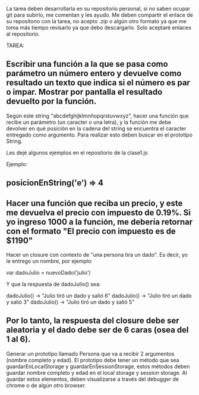 La tarea deben desarrollarla en su repositorio personal, si no saben ocupar git para subirlo, me comentan y les ayudo. Me deben compartir el enlace de su repositorio con la tarea, no acepto .zip o algún otro formato ya que me toma más tiempo revisarlo ya que debo descargarlo. Solo aceptaré enlaces al repositorio.

TAREA:

Escribir una función a la que se pasa como parámetro un número entero y devuelve como resultado un texto que indica si el número es par o impar. Mostrar por pantalla el resultado devuelto por la función.
------------------------------------------------------------------------------
Según este string "abcdefghijklmnñopqrstuvwxyz", hacer una función que recibe un parámetro (un caracter o una letra), y la función me debe devolver en qué posición en la cadena del string se encuentra el caracter entregado como argumento. Para realizar esto deben buscar en el prototipo String.

Les dejé algunos ejemplos en el repositorio de la clase1.js

Ejemplo:

posicionEnString('e') 
=> 4
------------------------------------------------------------------------------
Hacer una función que reciba un precio, y este me devuelva el precio con impuesto de 0.19%. Si yo ingreso 1000 a la función, me debería retornar con el formato "El precio con impuesto es de $1190"
------------------------------------------------------------------------------
Hacer un closure con contexto de "una persona tira un dado". Es decir, yo le entrego un nombre, por ejemplo:

var dadoJulio = nuevoDado('julio')

Y que la respuesta de dadoJulio() sea:

dadoJulio() -> "Julio tiró un dado y salió 6" dadoJulio() -> "Julio tiró un dado y salió 3" dadoJulio() -> "Julio tiró un dado y salió 5"

Por lo tanto, la respuesta del closure debe ser aleatoria y el dado debe ser de 6 caras (osea del 1 al 6).
------------------------------------------------------------------------------
Generar un prototipo llamado Persona que va a recibir 2 argumentos (nombre completo y edad). El prototipo debe tener un método que sea guardarEnLocalStorage y guardarEnSessionStorage, estos métodos deben guardar nombre completo y edad en el local storage y session storage. Al guardar estos elementos, deben visualizarse a través del debugger de chrome o de algún otro browser.